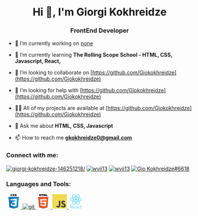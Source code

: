 <h1 align="center">Hi 👋, I'm Giorgi Kokhreidze</h1>
<h3 align="center">FrontEnd Developer</h3>

- 🔭 I’m currently working on [none](https://github.com/Giokokhreidze)

- 🌱 I’m currently learning **The Rolling Scope School - HTML, CSS, Javascript, React,**

- 👯 I’m looking to collaborate on [https://github.com/Giokokhreidze](https://github.com/Giokokhreidze)

- 🤝 I’m looking for help with [https://github.com/Giokokhreidze](https://github.com/Giokokhreidze)

- 👨‍💻 All of my projects are available at [https://github.com/Giokokhreidze](https://github.com/Giokokhreidze)

- 💬 Ask me about **HTML, CSS, Javascript**

- 📫 How to reach me **gkokhreidze0@gmail.com**

<h3 align="left">Connect with me:</h3>
<p align="left">
<a href="https://linkedin.com/in/giorgi-kokhreidze-146251218/" target="blank"><img align="center" src="https://raw.githubusercontent.com/rahuldkjain/github-profile-readme-generator/master/src/images/icons/Social/linked-in-alt.svg" alt="giorgi-kokhreidze-146251218/" height="30" width="40" /></a>
<a href="https://fb.com/wvii13" target="blank"><img align="center" src="https://raw.githubusercontent.com/rahuldkjain/github-profile-readme-generator/master/src/images/icons/Social/facebook.svg" alt="wvii13" height="30" width="40" /></a>
<a href="https://instagram.com/wvii13" target="blank"><img align="center" src="https://raw.githubusercontent.com/rahuldkjain/github-profile-readme-generator/master/src/images/icons/Social/instagram.svg" alt="wvii13" height="30" width="40" /></a>
<a href="https://discord.gg/Gio Kokhreidze#6618" target="blank"><img align="center" src="https://raw.githubusercontent.com/rahuldkjain/github-profile-readme-generator/master/src/images/icons/Social/discord.svg" alt="Gio Kokhreidze#6618" height="30" width="40" /></a>
</p>

<h3 align="left">Languages and Tools:</h3>
<p align="left"> <a href="https://www.w3schools.com/css/" target="_blank"> <img src="https://raw.githubusercontent.com/devicons/devicon/master/icons/css3/css3-original-wordmark.svg" alt="css3" width="40" height="40"/> </a> <a href="https://git-scm.com/" target="_blank"> <img src="https://www.vectorlogo.zone/logos/git-scm/git-scm-icon.svg" alt="git" width="40" height="40"/> </a> <a href="https://www.w3.org/html/" target="_blank"> <img src="https://raw.githubusercontent.com/devicons/devicon/master/icons/html5/html5-original-wordmark.svg" alt="html5" width="40" height="40"/> </a> <a href="https://developer.mozilla.org/en-US/docs/Web/JavaScript" target="_blank"> <img src="https://raw.githubusercontent.com/devicons/devicon/master/icons/javascript/javascript-original.svg" alt="javascript" width="40" height="40"/> </a> <a href="https://reactjs.org/" target="_blank"> <img src="https://raw.githubusercontent.com/devicons/devicon/master/icons/react/react-original-wordmark.svg" alt="react" width="40" height="40"/> </a> </p>


